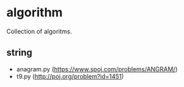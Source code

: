 # algorithm
Collection of algoritms.

## string
* anagram.py (https://www.spoj.com/problems/ANGRAM/)
* t9.py (http://poj.org/problem?id=1451)

